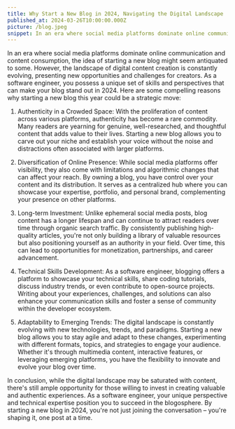 ```yaml
---
title: Why Start a New Blog in 2024, Navigating the Digital Landscape
published_at: 2024-03-26T10:00:00.000Z
picture: /blog.jpeg
snippet: In an era where social media platforms dominate online communication and content consumption, the idea of starting a new blog might seem antiquated to some. However, the landscape of digital content creation is constantly evolving, presenting new opportunities and challenges for creators. As a software engineer, you possess a unique set of skills and perspectives that can make your blog stand out in 2024.
---
```


In an era where social media platforms dominate online communication and content consumption, the idea of starting a new blog might seem antiquated to some. However, the landscape of digital content creation is constantly evolving, presenting new opportunities and challenges for creators. As a software engineer, you possess a unique set of skills and perspectives that can make your blog stand out in 2024. Here are some compelling reasons why starting a new blog this year could be a strategic move:

1. Authenticity in a Crowded Space:
With the proliferation of content across various platforms, authenticity has become a rare commodity. Many readers are yearning for genuine, well-researched, and thoughtful content that adds value to their lives. Starting a new blog allows you to carve out your niche and establish your voice without the noise and distractions often associated with larger platforms.

2. Diversification of Online Presence:
While social media platforms offer visibility, they also come with limitations and algorithmic changes that can affect your reach. By owning a blog, you have control over your content and its distribution. It serves as a centralized hub where you can showcase your expertise, portfolio, and personal brand, complementing your presence on other platforms.

3. Long-term Investment:
Unlike ephemeral social media posts, blog content has a longer lifespan and can continue to attract readers over time through organic search traffic. By consistently publishing high-quality articles, you're not only building a library of valuable resources but also positioning yourself as an authority in your field. Over time, this can lead to opportunities for monetization, partnerships, and career advancement.

4. Technical Skills Development:
As a software engineer, blogging offers a platform to showcase your technical skills, share coding tutorials, discuss industry trends, or even contribute to open-source projects. Writing about your experiences, challenges, and solutions can also enhance your communication skills and foster a sense of community within the developer ecosystem.

5. Adaptability to Emerging Trends:
The digital landscape is constantly evolving with new technologies, trends, and paradigms. Starting a new blog allows you to stay agile and adapt to these changes, experimenting with different formats, topics, and strategies to engage your audience. Whether it's through multimedia content, interactive features, or leveraging emerging platforms, you have the flexibility to innovate and evolve your blog over time.

In conclusion, while the digital landscape may be saturated with content, there's still ample opportunity for those willing to invest in creating valuable and authentic experiences. As a software engineer, your unique perspective and technical expertise position you to succeed in the blogosphere. By starting a new blog in 2024, you're not just joining the conversation – you're shaping it, one post at a time.
